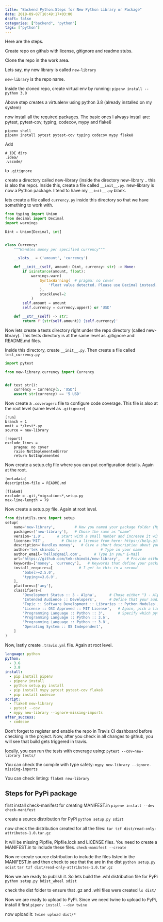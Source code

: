 ```yaml
---
title: "Backend Python:Steps for New Python Library or Package"
date: 2018-09-07T10:49:17+03:00
draft: false 
categories: ["backend", "python"]
tags: ["python"]
---
```


Here are the steps.

Create repo on github with license, gitignore and readme stubs.

Clone the repo in the work area.

Lets say, my new library is called `new-library`

`new-library` is the repo name.

Inside the cloned repo, create virtual env by running:
`pipenv install --python 3.8`

Above step creates a virtualenv using python 3.8 (already installed on my system)

now install all the required packages. The basic ones I always install are:
pytest, pytest-cov, typing, codecov, mypy and flake8

```shell
pipenv shell
pipenv install pytest pytest-cov typing codecov mypy flake8
```
Add
```
# IDE dirs
.idea/
.vscode/
```
to `.gitignore`

create a directory called new-library (inside the directory new-library .. this is also the repo). Inside this, create a file called `__init__.py`. new-library is now a Python package. I tend to have my `__init__.py` blank.

lets create a file called `currency.py` inside this directory so that we have something to work with.

```python
from typing import Union
from decimal import Decimal
import warnings

Dint = Union[Decimal, int]


class Currency:
    """Handles money per specified currency"""

    __slots__ = ('amount', 'currency')

    def __init__(self, amount: Dint, currency: str) -> None:
        if isinstance(amount, float):
            warnings.warn(
                SyntaxWarning(  # pragma: no cover
                    'float value detected. Please use Decimal instead.'
                ),
                stacklevel=2
            )
        self.amount = amount
        self.currency = currency.upper() or 'USD'

    def __str__(self) -> str:
        return f'{str(self.amount)} {self.currency}'
```
Now lets create a tests directory right under the repo directory (called new-library). This tests directory is at the same level as .gitignore and README.md files.

Inside this directory, create `__init__.py`. Then create a file called `test_currency.py`

```python
import pytest

from new-library.currency import Currency


def test_str():
    currency = Currency(5, 'USD')
    assert str(currency) == '5 USD'
```
Now create a `.coveragerc` file to configure code coverage. This file is also at the root level (same level as `.gitignore`)
```
[run]
branch = 1
omit = */test*.py
source = new-library

[report]
exclude_lines =
    pragma: no cover
    raise NotImplementedError
    return NotImplemented

```
Now create a setup.cfg file where you can put configuration details. Again at the root.

```
[metadata]
description-file = README.md

[flake8]
exclude = .git,*migrations*,setup.py
max-line-length = 79
```
Now create a setup.py file. Again at root level.
```python
from distutils.core import setup
setup(
    name='new-library',         # How you named your package folder (MyLib)
    packages=['new-library'],   # Chose the same as "name"
    version='1.0',      # Start with a small number and increase it with every change you make
    license='MIT',        # Chose a license from here: https://help.github.com/articles/licensing-a-repository
    description='Handles money',   # Give a short description about your library
    author='tek shinobi',                   # Type in your name
    author_email='hello@gmail.com',      # Type in your E-Mail
    url='https://github.com/tek-shinobi/new-library',   # Provide either the link to your github or to your website
    keywords=['money', 'currency'],   # Keywords that define your package best
    install_requires=[            # I get to this in a second
        'babel>=2.5.0',
        'typing>=3.6.0',
    ],
    platforms=['any'],
    classifiers=[
        'Development Status :: 3 - Alpha',      # Chose either "3 - Alpha", "4 - Beta" or "5 - Production/Stable" as the current state of your package
        'Intended Audience :: Developers',      # Define that your audience are developers
        'Topic :: Software Development :: Libraries :: Python Modules',
        'License :: OSI Approved :: MIT License',   # Again, pick a license
        'Programming Language :: Python :: 3',      # Specify which python versions that you want to support
        'Programming Language :: Python :: 3.6',
        'Programming Language :: Python :: 3.8',
        'Operating System :: OS Independent',
    ]
)
```
Now, lastly create `.travis.yml` file. Again at root level.
```yaml
language: python
python:
  - 3.6
  - 3.8
install:
  - pip install pipenv
  - pipenv install
  - python setup.py install
  - pip install mypy pytest pytest-cov flake8
  - pip install codecov
script:
  - flake8 new-library
  - pytest --cov
  - mypy new-library --ignore-missing-imports
after_success:
  - codecov
```

Don’t forget to register and enable the repo in Travis CI dashboard before checking in the project. Now, after you check in all changes to github, you will see that build gets triggered in travis.

locally, you can run the tests with coverage using:
`pytest --cov=new-library tests/`

You can check the compile with type safety:
`mypy new-library --ignore-missing-imports`

You can check linting:
`flake8 new-library`

## Steps for PyPi package
first install check-manifest for creating MANIFEST.in
`pipenv install --dev check-manifest`

create a source distribution for PyPi
`python setup.py sdist`

now check the distribution created for all the files:
`tar tzf dist/read-only-attributes-1.0.tar.gz`

It will be missing Pipfile, Pipfile.lock and LICENSE files. You need to create a MANIFEST.in to include these files.
`check-manifest --create`

Now re-create source distribution to include the files listed in the MANIFEST.in and then check to see that the are in the dist
`python setup.py sdist`
`tar tzf dist/read-only-attributes-1.0.tar.gz`

Now we are ready to publish it.
So lets build the .whl distribution file for PyPi
`python setup.py bdist_wheel sdist`

check the dist folder to ensure that .gz and .whl files were created
`ls dist/`

Now we are ready to upload to PyPi.
Since we need twine to upload to PyPi, install it first
`pipenv install --dev twine`

now upload it:
`twine upload dist/*`